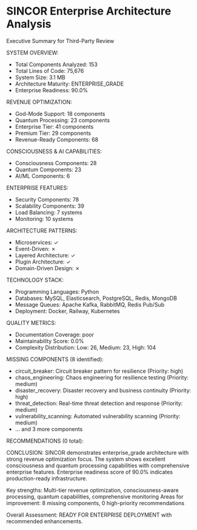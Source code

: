 
SINCOR Enterprise Architecture Analysis
======================================
Executive Summary for Third-Party Review

SYSTEM OVERVIEW:
- Total Components Analyzed: 153
- Total Lines of Code: 75,676
- System Size: 3.1 MB
- Architecture Maturity: ENTERPRISE_GRADE
- Enterprise Readiness: 90.0%

REVENUE OPTIMIZATION:
- God-Mode Support: 18 components
- Quantum Processing: 23 components
- Enterprise Tier: 41 components
- Premium Tier: 29 components
- Revenue-Ready Components: 68

CONSCIOUSNESS & AI CAPABILITIES:
- Consciousness Components: 28
- Quantum Components: 23
- AI/ML Components: 6

ENTERPRISE FEATURES:
- Security Components: 78
- Scalability Components: 39
- Load Balancing: 7 systems
- Monitoring: 10 systems

ARCHITECTURE PATTERNS:
- Microservices: ✓
- Event-Driven: ✗
- Layered Architecture: ✓
- Plugin Architecture: ✓
- Domain-Driven Design: ✗

TECHNOLOGY STACK:
- Programming Languages: Python
- Databases: MySQL, Elasticsearch, PostgreSQL, Redis, MongoDB
- Message Queues: Apache Kafka, RabbitMQ, Redis Pub/Sub
- Deployment: Docker, Railway, Kubernetes

QUALITY METRICS:
- Documentation Coverage: poor
- Maintainability Score: 0.0%
- Complexity Distribution: Low: 26, Medium: 23, High: 104

MISSING COMPONENTS (8 identified):
- circuit_breaker: Circuit breaker pattern for resilience (Priority: high)
- chaos_engineering: Chaos engineering for resilience testing (Priority: medium)
- disaster_recovery: Disaster recovery and business continuity (Priority: high)
- threat_detection: Real-time threat detection and response (Priority: medium)
- vulnerability_scanning: Automated vulnerability scanning (Priority: medium)
- ... and 3 more components

RECOMMENDATIONS (0 total):

CONCLUSION:
SINCOR demonstrates enterprise_grade architecture with strong revenue optimization focus.
The system shows excellent consciousness and quantum processing capabilities with comprehensive enterprise features.
Enterprise readiness score of 90.0% indicates production-ready infrastructure.

Key strengths: Multi-tier revenue optimization, consciousness-aware processing, quantum capabilities, comprehensive monitoring
Areas for improvement: 8 missing components, 0 high-priority recommendations

Overall Assessment: READY FOR ENTERPRISE DEPLOYMENT with recommended enhancements.
